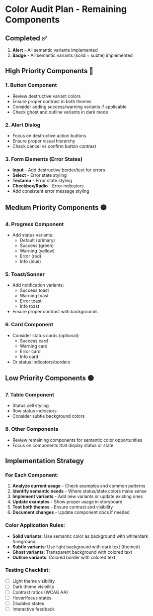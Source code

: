 # Color Audit Plan - Remaining Components

## Completed ✅
1. **Alert** - All semantic variants implemented
2. **Badge** - All semantic variants (solid + subtle) implemented

## High Priority Components 🔴

### 1. Button Component
- Review destructive variant colors
- Ensure proper contrast in both themes
- Consider adding success/warning variants if applicable
- Check ghost and outline variants in dark mode

### 2. Alert Dialog
- Focus on destructive action buttons
- Ensure proper visual hierarchy
- Check cancel vs confirm button contrast

### 3. Form Elements (Error States)
- **Input** - Add destructive border/text for errors
- **Select** - Error state styling
- **Textarea** - Error state styling
- **Checkbox/Radio** - Error indicators
- Add consistent error message styling

## Medium Priority Components 🟡

### 4. Progress Component
- Add status variants:
  - Default (primary)
  - Success (green)
  - Warning (yellow)
  - Error (red)
  - Info (blue)

### 5. Toast/Sonner
- Add notification variants:
  - Success toast
  - Warning toast
  - Error toast
  - Info toast
- Ensure proper contrast with backgrounds

### 6. Card Component
- Consider status cards (optional):
  - Success card
  - Warning card
  - Error card
  - Info card
- Or status indicators/borders

## Low Priority Components 🟢

### 7. Table Component
- Status cell styling
- Row status indicators
- Consider subtle background colors

### 8. Other Components
- Review remaining components for semantic color opportunities
- Focus on components that display status or state

## Implementation Strategy

### For Each Component:
1. **Analyze current usage** - Check examples and common patterns
2. **Identify semantic needs** - Where status/state colors make sense
3. **Implement variants** - Add new variants or update existing ones
4. **Update examples** - Show proper usage in storyboard
5. **Test both themes** - Ensure contrast and visibility
6. **Document changes** - Update component docs if needed

### Color Application Rules:
- **Solid variants**: Use semantic color as background with white/dark foreground
- **Subtle variants**: Use light background with dark text (themed)
- **Ghost variants**: Transparent background with colored text
- **Outline variants**: Colored border with colored text

### Testing Checklist:
- [ ] Light theme visibility
- [ ] Dark theme visibility
- [ ] Contrast ratios (WCAG AA)
- [ ] Hover/focus states
- [ ] Disabled states
- [ ] Interactive feedback